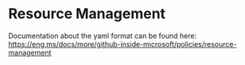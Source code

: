 # Resource Management

Documentation about the yaml format can be found here:
https://eng.ms/docs/more/github-inside-microsoft/policies/resource-management
